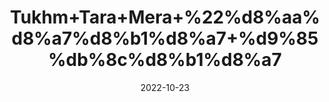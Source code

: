 ---
title: 'Tukhm+Tara+Mera+%22%d8%aa%d8%a7%d8%b1%d8%a7+%d9%85%db%8c%d8%b1%d8%a7'
date: '2022-10-23' 
metatag: '' 
inventory: '0' 
draft: false 
# meta description 
shortDescripton: 'Arugula+Seeds%22++Taramira+Oil+is+packed+with+different+vitamins+like+Vitamin+K+that+helps+in+bone+health%2c+hir+growth%2c+hair+loss+prevention+and+Dandruff+removal.'
description: 'Seed+%d8%aa%d8%ae%d9%85++%d8%a8%db%8c%d8%ac'
longdescription: ''
featured: True
# product Price
price: '150.0'
# Product Short Description
shortDescription: 'Arugula+Seeds%22++Taramira+Oil+is+packed+with+different+vitamins+like+Vitamin+K+that+helps+in+bone+health%2c+hir+growth%2c+hair+loss+prevention+and+Dandruff+removal.'
productID: '964AA033-952C-ED11-9968-005056B3A416'
type: 'products'
category: 'Seed+%d8%aa%d8%ae%d9%85++%d8%a8%db%8c%d8%ac' 
thumnailproduct: 'https://eraconnect.blob.core.windows.net/product-images/aminsaddiquidawakhana/964AA033-952C-ED11-9968-005056B3A416.webp' 
images:
  - image: 'https://eraconnect.blob.core.windows.net/product-images/aminsaddiquidawakhana/964AA033-952C-ED11-9968-005056B3A416.webp'  
Variants:
---